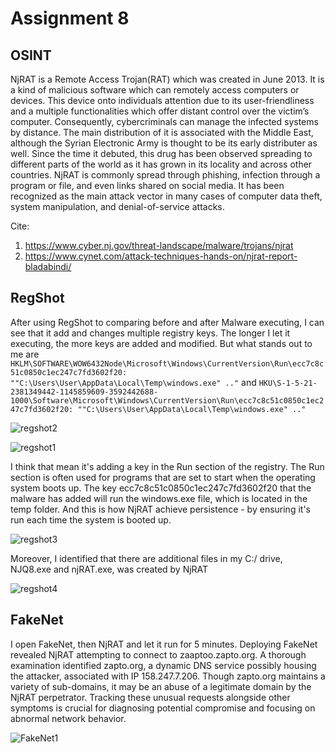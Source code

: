 # Assignment 8

## OSINT
NjRAT is a Remote Access Trojan(RAT) which was created in June 2013. It is a kind of malicious software which can remotely access computers or devices. This device onto individuals attention due to its user-friendliness and a multiple functionalities which offer distant control over the victim’s computer. Consequently, cybercriminals can manage the infected systems by distance. The main distribution of it is associated with the Middle East, although the Syrian Electronic Army is thought to be its early distributer as well. Since the time it debuted, this drug has been observed spreading to different parts of the world as it has grown in its locality and across other countries. NjRAT is commonly spread through phishing, infection through a program or file, and even links shared on social media. It has been recognized as the main attack vector in many cases of computer data theft, system manipulation, and denial-of-service attacks.

Cite:
1. https://www.cyber.nj.gov/threat-landscape/malware/trojans/njrat
2. https://www.cynet.com/attack-techniques-hands-on/njrat-report-bladabindi/

## RegShot

After using RegShot to comparing before and after Malware executing, I can see that it add and changes multiple registry keys. The longer I let it executing, the more keys are added and modified. But what stands out to me are
`HKLM\SOFTWARE\WOW6432Node\Microsoft\Windows\CurrentVersion\Run\ecc7c8c51c0850c1ec247c7fd3602f20: ""C:\Users\User\AppData\Local\Temp\windows.exe" .."` and `HKU\S-1-5-21-2381349442-1145859609-3592442688-1000\Software\Microsoft\Windows\CurrentVersion\Run\ecc7c8c51c0850c1ec247c7fd3602f20: ""C:\Users\User\AppData\Local\Temp\windows.exe" .."`

![regshot2](https://github.com/l3naz/CS479-579-Reverse-Engineering-Report/assets/122416778/08b9b751-2044-408a-ad10-2da253d7380f)

![regshot1](https://github.com/l3naz/CS479-579-Reverse-Engineering-Report/assets/122416778/7260bdf9-56eb-44f5-840e-819e89230a9f)


I think that mean it's adding a key in the Run section of the registry. The Run section is often used for programs that are set to start when the operating system boots up. The key ecc7c8c51c0850c1ec247c7fd3602f20 that the malware has added will run the windows.exe file, which is located in the temp folder. And this is how NjRAT achieve persistence - by ensuring it's run each time the system is booted up.

![regshot3](https://github.com/l3naz/CS479-579-Reverse-Engineering-Report/assets/122416778/49f3d47d-2947-4d34-a624-8d94f6b33f13)

Moreover, I identified that there are additional files in my C:/ drive, NJQ8.exe and njRAT.exe, was created by NjRAT

![regshot4](https://github.com/l3naz/CS479-579-Reverse-Engineering-Report/assets/122416778/97692ab2-8b8a-4e65-a944-1433e26a5729)


## FakeNet

I open FakeNet, then NjRAT and let it run for 5 minutes. Deploying FakeNet revealed NjRAT attempting to connect to zaaptoo.zapto.org. A thorough examination identified zapto.org, a dynamic DNS service possibly housing the attacker, associated with IP 158.247.7.206. Though zapto.org maintains a variety of sub-domains, it may be an abuse of a legitimate domain by the NjRAT perpetrator. Tracking these unusual requests alongside other symptoms is crucial for diagnosing potential compromise and focusing on abnormal network behavior.

![FakeNet1](https://github.com/l3naz/CS479-579-Reverse-Engineering-Report/assets/122416778/dc080810-9d90-48f5-93f5-432bdd29234c)
